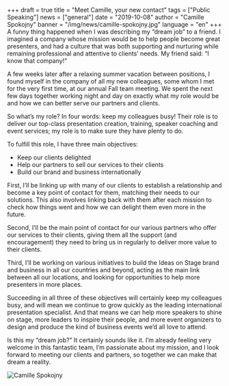 +++
draft = true
title = "Meet Camille, your new contact"
tags = ["Public Speaking"]
news = ["general"]
date = "2019-10-08"
author = "Camille Spokojny"
banner = "/img/news/camille-spokojny.jpg"
language = "en"
+++
A funny thing happened when I was describing my “dream job” to a friend. I imagined a company whose mission would be to help people become great presenters, and had a culture that was both supporting and nurturing while remaining professional and attentive to clients’ needs. My friend said: “I know that company!”

A few weeks later after a relaxing summer vacation between positions, I found myself in the company of all my new colleagues, some whom I met for the very first time, at our annual Fall team meeting. We spent the next few days together working night and day on exactly what my role would be and how we can better serve our partners and clients.

So what’s my role? In four words: keep my colleagues busy! Their role is to deliver our top-class presentation creation, training, speaker coaching and event services; my role is to make sure they have plenty to do.

To fulfill this role, I have three main objectives:

- Keep our clients delighted
- Help our partners to sell our services to their clients
- Build our brand and business internationally

First, I’ll be linking up with many of our clients to establish a relationship and become a key point of contact for them, matching their needs to our solutions. This also involves linking back with them after each mission to check how things went and how we can delight them even more in the future.

Second, I’ll be the main point of contact for our various partners who offer our services to their clients, giving them all the support (and encouragement) they need to bring us in regularly to deliver more value to their clients.

Third, I’ll be working on various initiatives to build the Ideas on Stage brand and business in all our countries and beyond, acting as the main link between all our locations, and looking for opportunities to help more presenters in more places.

Succeeding in all three of these objectives will certainly keep my colleagues busy, and will mean we continue to grow quickly as the leading international presentation specialist. And that means we can help more speakers to shine on stage, more leaders to inspire their people, and more event organizers to design and produce the kind of business events we’d all love to attend.

Is this my “dream job?” It certainly sounds like it. I’m already feeling very welcome in this fantastic team, I’m passionate about my mission, and I look forward to meeting our clients and partners, so together we can make that dream a reality.

![Camille Spokojny](/img/news/camille-spokojny.jpg)